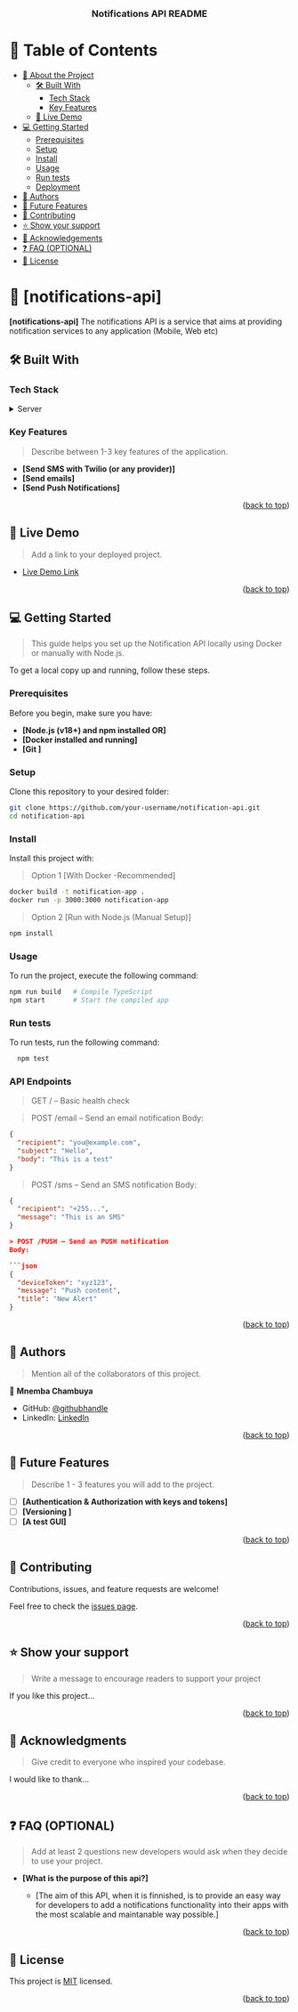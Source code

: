 <a name="readme-top"></a>

<div align="center">
<!--   <img src="murple_logo.png" alt="logo" width="140"  height="auto" /> -->
  <br/>

  <h3><b>Notifications API README</b></h3>

</div>

<!-- TABLE OF CONTENTS -->

# 📗 Table of Contents

- [📖 About the Project](#about-project)
  - [🛠 Built With](#built-with)
    - [Tech Stack](#tech-stack)
    - [Key Features](#key-features)
  - [🚀 Live Demo](#live-demo)
- [💻 Getting Started](#getting-started)
  - [Prerequisites](#prerequisites)
  - [Setup](#setup)
  - [Install](#install)
  - [Usage](#usage)
  - [Run tests](#run-tests)
  - [Deployment](#deployment)
- [👥 Authors](#authors)
- [🔭 Future Features](#future-features)
- [🤝 Contributing](#contributing)
- [⭐️ Show your support](#support)
- [🙏 Acknowledgements](#acknowledgements)
- [❓ FAQ (OPTIONAL)](#faq)
- [📝 License](#license)

<!-- PROJECT DESCRIPTION -->

# 📖 [notifications-api] <a name="about-project"></a>

<!-- > The notifications API is a service that aims at providing notification services to any application (Mobile, Web etc) -->

**[notifications-api]** The notifications API is a service that aims at providing notification services to any application (Mobile, Web etc)

## 🛠 Built With <a name="built-with"></a>

### Tech Stack <a name="tech-stack"></a>

<!-- > Describe the tech stack and include only the relevant sections that apply to your project. -->

<!-- <details>
  <summary>Client</summary>
  <ul>
    <li><a href="https://reactjs.org/">React.js</a></li>
  </ul>
</details> -->

<details>
  <summary>Server</summary>
  <ul>
    <li><a href="https://expressjs.com/">Express.js</a></li>
  </ul>
</details>

<!-- <details>
<summary>Database</summary>
  <ul>
    <li><a href="https://www.postgresql.org/">PostgreSQL</a></li>
  </ul>
</details> -->

<!-- Features -->

### Key Features <a name="key-features"></a>

> Describe between 1-3 key features of the application.

- **[Send SMS with Twilio (or any provider)]**
- **[Send emails]**
- **[Send Push Notifications]**

<p align="right">(<a href="#readme-top">back to top</a>)</p>

<!-- LIVE DEMO -->

## 🚀 Live Demo <a name="live-demo"></a>

> Add a link to your deployed project.

- [Live Demo Link](http://notification-alb-250089916.eu-north-1.elb.amazonaws.com:3000/)

<p align="right">(<a href="#readme-top">back to top</a>)</p>

<!-- GETTING STARTED -->

## 💻 Getting Started <a name="getting-started"></a>

> This guide helps you set up the Notification API locally using Docker or manually with Node.js.

To get a local copy up and running, follow these steps.

### Prerequisites

Before you begin, make sure you have:

- **[Node.js (v18+) and npm installed OR]**
- **[Docker installed and running]**
- **[Git ]**

### Setup

Clone this repository to your desired folder:

```sh
git clone https://github.com/your-username/notification-api.git
cd notification-api

```

### Install

Install this project with:
> Option 1 [With Docker -Recommended]

```sh
docker build -t notification-app .
docker run -p 3000:3000 notification-app

```

> Option 2 [Run with Node.js (Manual Setup)]

```sh
npm install

```

### Usage

To run the project, execute the following command:

```sh
npm run build   # Compile TypeScript
npm start       # Start the compiled app

```

### Run tests

To run tests, run the following command:


```sh
  npm test
```

### API Endpoints

> GET / – Basic health check

> POST /email – Send an email notification
Body:

```json
{
  "recipient": "you@example.com",
  "subject": "Hello",
  "body": "This is a test"
}

```

> POST /sms – Send an SMS notification
Body:

```json
{
  "recipient": "+255...",
  "message": "This is an SMS"
}

> POST /PUSH – Send an PUSH notification
Body:

```json
{
  "deviceToken": "xyz123",
  "message": "Push content",
  "title": "New Alert"
}
```

<p align="right">(<a href="#readme-top">back to top</a>)</p>

<!-- AUTHORS -->

## 👥 Authors <a name="authors"></a>

> Mention all of the collaborators of this project.

👤 **Mnemba Chambuya**

- GitHub: [@githubhandle](https://github.com/githubhandle)
- LinkedIn: [LinkedIn](https://linkedin.com/in/linkedinhandle)

<p align="right">(<a href="#readme-top">back to top</a>)</p>

<!-- FUTURE FEATURES -->

## 🔭 Future Features <a name="future-features"></a>

> Describe 1 - 3 features you will add to the project.

- [ ] **[Authentication & Authorization with keys and tokens]**
- [ ] **[Versioning ]**
- [ ] **[A test GUI]**

<p align="right">(<a href="#readme-top">back to top</a>)</p>

<!-- CONTRIBUTING -->

## 🤝 Contributing <a name="contributing"></a>

Contributions, issues, and feature requests are welcome!

Feel free to check the [issues page](../../issues/).

<p align="right">(<a href="#readme-top">back to top</a>)</p>

<!-- SUPPORT -->

## ⭐️ Show your support <a name="support"></a>

> Write a message to encourage readers to support your project

If you like this project...

<p align="right">(<a href="#readme-top">back to top</a>)</p>

<!-- ACKNOWLEDGEMENTS -->

## 🙏 Acknowledgments <a name="acknowledgements"></a>

> Give credit to everyone who inspired your codebase.

I would like to thank...

<p align="right">(<a href="#readme-top">back to top</a>)</p>

<!-- FAQ (optional) -->

## ❓ FAQ (OPTIONAL) <a name="faq"></a>

> Add at least 2 questions new developers would ask when they decide to use your project.

- **[What is the purpose of this api?]**

  - [The aim of this API, when it is finnished, is to provide an easy way for developers to add a notifications functionality into their apps with the most scalable and maintanable way possible.]

<p align="right">(<a href="#readme-top">back to top</a>)</p>

<!-- LICENSE -->

## 📝 License <a name="license"></a>

This project is [MIT](./LICENSE) licensed.

<p align="right">(<a href="#readme-top">back to top</a>)</p>
